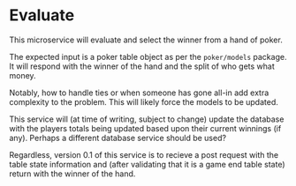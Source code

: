 # Evaluate
This microservice will evaluate and select the winner from a hand of poker.

The expected input is a poker table object as per the `poker/models` package. It will respond with the winner of the hand and the split of who gets what money.

Notably, how to handle ties or when someone has gone all-in add extra complexity to the problem. This will likely force the models to be updated.

This service will (at time of writing, subject to change) update the database with the players totals being updated based upon their current winnings (if any). Perhaps a different database service should be used?

Regardless, version 0.1 of this service is to recieve a post request with the table state information and (after validating that it is a game end table state) return with the winner of the hand.